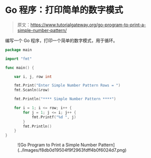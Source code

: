 # Go 程序：打印简单的数字模式

> 原文：<https://www.tutorialgateway.org/go-program-to-print-a-simple-number-pattern/>

编写一个 Go 程序，打印一个简单的数字模式，用于循环。

```go
package main

import "fmt"

func main() {

	var i, j, row int

	fmt.Print("Enter Simple Number Pattern Rows = ")
	fmt.Scanln(&row)

	fmt.Println("**** Simple Number Pattern ****")

	for i = 1; i <= row; i++ {
		for j = 1; j <= i; j++ {
			fmt.Printf("%d ", j)
		}
		fmt.Println()
	}
}
```

<figure class="wp-block-image size-large">![Go Program to Print a Simple Number Pattern](../Images/f8db0d19504f9f2963fdff4b0f6024d7.png)</figure>
